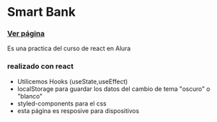 # Smart Bank

### [Ver página](https://smart-bank-dusky.vercel.app/)
Es una practica del curso de react en Alura

### realizado con react
- Utilicemos Hooks (useState,useEffect)
- localStorage para guardar los datos del cambio de tema "oscuro" o "blanco"
- styled-components para el css
- esta página es resposive para dispositivos